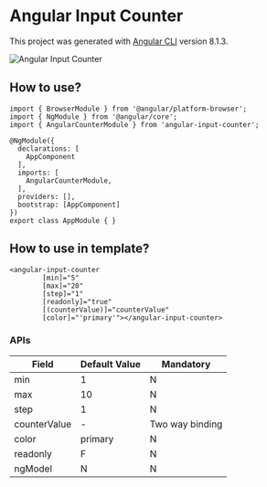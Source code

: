 # Angular Input Counter

This project was generated with [Angular CLI](https://github.com/angular/angular-cli) version 8.1.3.


![Angular Input Counter](https://github.com/dinesh-rawat/angular-input-counter/raw/master/AngularCounter.png)

## How to use?

```
import { BrowserModule } from '@angular/platform-browser';
import { NgModule } from '@angular/core';
import { AngularCounterModule } from 'angular-input-counter';

@NgModule({
  declarations: [
    AppComponent
  ],
  imports: [
    AngularCounterModule,
  ],
  providers: [],
  bootstrap: [AppComponent]
})
export class AppModule { }

```

## How to use in template?

```
<angular-input-counter 
        [min]="5"  
        [max]="20"   
        [step]="1"  
        [readonly]="true"  
        [(counterValue)]="counterValue" 
        [color]="'primary'"></angular-input-counter>
```

### APIs


| Field      | Default Value | Mandatory    |
|------------|-------------|-------------|
| min | 1 | N |
| max | 10 | N |
| step | 1 | N |
| counterValue | - | Two way binding |
| color | primary | N |
| readonly | F | N |
| ngModel | N | N |


